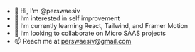 - 👋 Hi, I’m @perswaesiv
- 👀 I’m interested in self improvement
- 🌱 I’m currently learning React, Tailwind, and Framer Motion
- 💞️ I’m looking to collaborate on Micro SAAS projects
- 📫 Reach me at perswaesiv@gmail.com

<!---
perswaesiv/perswaesiv is a ✨ special ✨ repository because its `README.md` (this file) appears on your GitHub profile.
You can click the Preview link to take a look at your changes.
--->
